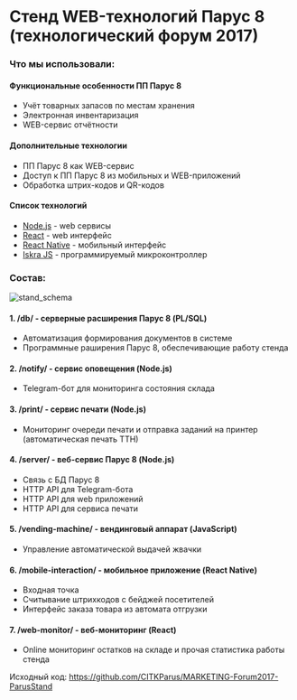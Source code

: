 ﻿# Стенд WEB-технологий Парус 8 (технологический форум 2017)

### Что мы использовали:

#### Функциональные особенности ПП Парус 8

* Учёт товарных запасов по местам хранения
* Электронная инвентаризация
* WEB-сервис отчётности

#### Дополнительные технологии

* ПП Парус 8 как WEB-сервис
* Доступ к ПП Парус 8 из мобильных и WEB-приложений
* Обработка штрих-кодов и QR-кодов

#### Список технологий

* [Node.js](https://nodejs.org/en/) - web сервисы
* [React](https://reactjs.org/) - web интерфейс
* [React Native](https://facebook.github.io/react-native/) - мобильный интерфейс
* [Iskra JS](http://amperka.ru/product/iskra-js) - программируемый микроконтроллер

### Состав:

![stand_schema](https://citkparus.github.io/parus_stand/stand_schema.png)

#### 1. /db/ - серверные расширения Парус 8 (PL/SQL)

* Автоматизация формирования документов в системе
* Программные раширения Парус 8, обеспечивающие работу стенда

#### 2. /notify/ - сервис оповещения (Node.js)

* Telegram-бот для мониторинга состояния склада

#### 3. /print/ - сервис печати (Node.js)

* Мониторинг очереди печати и отправка заданий на принтер (автоматическая печать ТТН)

#### 4. /server/ - веб-сервис Парус 8 (Node.js)

* Связь с БД Парус 8
* HTTP API для Telegram-бота
* HTTP API для web приложений
* HTTP API для сервиса печати

#### 5. /vending-machine/ - вендинговый аппарат (JavaScript)

* Управление автоматической выдачей жвачки

#### 6. /mobile-interaction/ - мобильное приложение (React Native)

* Входная точка
* Считывание штрихкодов с бейджей посетителей
* Интерфейс заказа товара из автомата отгрузки

#### 7. /web-monitor/ - веб-мониторинг (React)

* Online мониторинг остатков на складе и прочая статистика работы стенда

Исходный код: https://github.com/CITKParus/MARKETING-Forum2017-ParusStand
